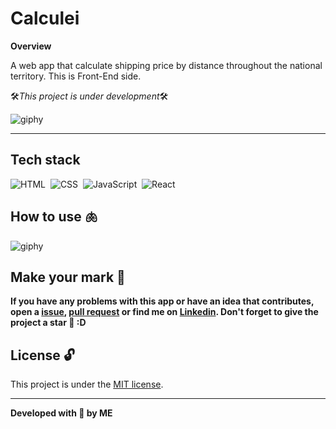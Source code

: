 # Calculei

**Overview**

A web app that calculate shipping price by distance throughout the national territory. This is Front-End side.

🛠️*This project is under development*🛠️


![giphy](https://github.com/upALX/All-Assets/blob/main/construction-little-girl.webp)

---

## Tech stack
![HTML](https://img.shields.io/badge/-HTML-05122A?style=flat&logo=html5)&nbsp;
![CSS](https://img.shields.io/badge/-CSS-05122A?style=flat&logo=css3)&nbsp;
![JavaScript](https://img.shields.io/badge/-JavaScript-05122A?style=flat&logo=javascript)&nbsp;
![React](https://img.shields.io/badge/-React-05122A?style=flat&logo=react)&nbsp;

## How to use 🫁

![giphy](https://github.com/upALX/All-Assets/blob/main/sla.webp)

## Make your mark :triangular_flag_on_post:      

**If you have any problems with this app or have an idea that contributes, open a [issue](https://github.com/upALX/Calculei/issues), [pull request](https://github.com/upALX/Calculei/pulls) or find me on [Linkedin](https://www.linkedin.com/in/alxinc/). Don't forget to give the project a star 🌟 :D**

## License :unlock:

This project is under the [MIT license](https://github.com/upALX/Calculei/blob/main/LICENSE).

---

**Developed with 💜 by ME**
